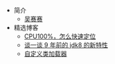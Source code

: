 - 简介
  - [吴赛赛](user/user.md)
- 精选博客
  - [CPU100%，怎么快速定位](md/100.md)
  - [谈一谈 9 年前的 jdk8 的新特性](md/谈一谈9年前的jdk8的新特性.md)
  - [自定义类加载器](md/自定义类加载器.md)
